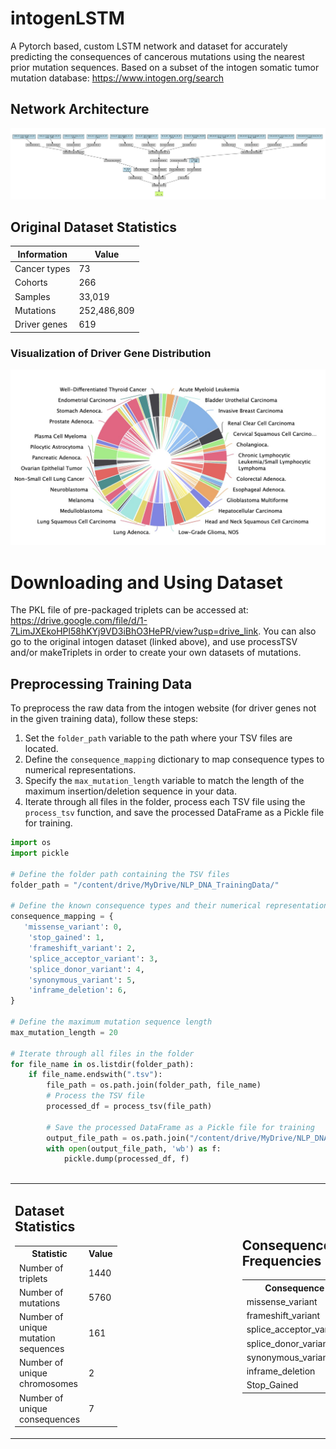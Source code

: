 # intogenLSTM
A Pytorch based,  custom LSTM network and dataset for accurately predicting the consequences of cancerous mutations using the nearest prior mutation sequences. Based on a subset of the intogen somatic tumor mutation database: https://www.intogen.org/search

## Network Architecture
![](https://github.com/kbansal98/intogenLSTM/blob/main/modelJPG.jpg)

## Original Dataset Statistics
| Information     | Value        |
|-----------------|--------------|
| Cancer types    | 73           |
| Cohorts         | 266          |
| Samples         | 33,019       |
| Mutations       | 252,486,809  |
| Driver genes    | 619          |

### Visualization of Driver Gene Distribution
![From intogen](https://github.com/kbansal98/intogenLSTM/blob/main/intogenGRaph.jpg)

<table>
  <tr>
    <td style="padding-right: 100px;">
      <h2>Dataset Statistics</h2>
      <table>
        <tr>
          <th>Statistic</th>
          <th>Value</th>
        </tr>
        <tr>
          <td>Number of triplets</td>
          <td>1440</td>
        </tr>
        <tr>
          <td>Number of mutations</td>
          <td>5760</td>
        </tr>
        <tr>
          <td>Number of unique mutation sequences</td>
          <td>161</td>
        </tr>
        <tr>
          <td>Number of unique chromosomes</td>
          <td>2</td>
        </tr>
        <tr>
          <td>Number of unique consequences</td>
          <td>7</td>
        </tr>
      </table>
    </td>
<td style="padding-left: 100px;">
  <h2>Consequence Frequencies</h2>
  <table>
    <tr>
      <th>Consequence</th>
      <th>Frequency</th>
    </tr>
    <tr>
      <td>missense_variant</td>
      <td style="background-color: #f0f0f0">653</td>
    </tr>
    <tr>
      <td>frameshift_variant</td>
      <td style="background-color: #f0f0f0">317</td>
    </tr>
    <tr>
      <td>splice_acceptor_variant</td>
      <td style="background-color: #f0f0f0">36</td>
    </tr>
    <tr>
      <td>splice_donor_variant</td>
      <td style="background-color: #f0f0f0">13</td>
    </tr>
    <tr>
      <td>synonymous_variant</td>
      <td style="background-color: #f0f0f0">150</td>
    </tr>
    <tr>
      <td>inframe_deletion</td>
      <td style="background-color: #f0f0f0">55</td>
    </tr>
    <tr>
      <td>Stop_Gained</td>
      <td style="background-color: #f0f0f0">216</td>
    </tr>
  </table>
</td>
    
# Downloading and Using Dataset
The PKL file of pre-packaged triplets can be accessed at: https://drive.google.com/file/d/1-7LimJXEkoHPl58hKYj9VD3iBhO3HePR/view?usp=drive_link. You can also go to the original intogen dataset (linked above), and use processTSV and/or makeTriplets in order to create your own datasets of mutations.

## Preprocessing Training Data

To preprocess the raw data from the intogen website (for driver genes not in the given training data), follow these steps:

1. Set the `folder_path` variable to the path where your TSV files are located.
2. Define the `consequence_mapping` dictionary to map consequence types to numerical representations.
3. Specify the `max_mutation_length` variable to match the length of the maximum insertion/deletion sequence in your data.
4. Iterate through all files in the folder, process each TSV file using the `process_tsv` function, and save the processed DataFrame as a Pickle file for training.

```python
import os
import pickle

# Define the folder path containing the TSV files
folder_path = "/content/drive/MyDrive/NLP_DNA_TrainingData/"

# Define the known consequence types and their numerical representations
consequence_mapping = {
   'missense_variant': 0,
    'stop_gained': 1,
    'frameshift_variant': 2,
    'splice_acceptor_variant': 3,
    'splice_donor_variant': 4,
    'synonymous_variant': 5,
    'inframe_deletion': 6,
}

# Define the maximum mutation sequence length
max_mutation_length = 20  

# Iterate through all files in the folder
for file_name in os.listdir(folder_path):
    if file_name.endswith(".tsv"):
        file_path = os.path.join(folder_path, file_name)
        # Process the TSV file
        processed_df = process_tsv(file_path)

        # Save the processed DataFrame as a Pickle file for training
        output_file_path = os.path.join("/content/drive/MyDrive/NLP_DNA_PKLs", f"{file_name[:-4]}.pkl")
        with open(output_file_path, 'wb') as f:
            pickle.dump(processed_df, f)


